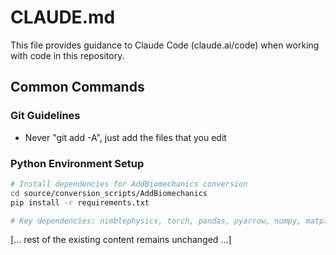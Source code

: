 # CLAUDE.md

This file provides guidance to Claude Code (claude.ai/code) when working with code in this repository.

## Common Commands

### Git Guidelines
- Never "git add -A", just add the files that you edit

### Python Environment Setup
```bash
# Install dependencies for AddBiomechanics conversion
cd source/conversion_scripts/AddBiomechanics
pip install -r requirements.txt

# Key dependencies: nimblephysics, torch, pandas, pyarrow, numpy, matplotlib
```

[... rest of the existing content remains unchanged ...]
